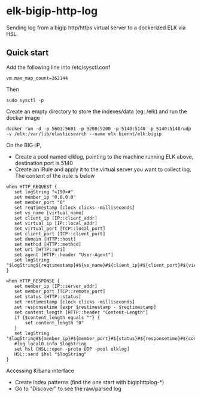 # elk-bigip-http-log
Sending log from a bigip http/https virtual server to a dockerized ELK via HSL

## Quick start
Add the following line into /etc/sysctl.conf
```
vm.max_map_count=262144
```
Then
```
sudo sysctl -p
```
Create an empty directory to store the indexes/data (eg: /elk) and run the docker image
```
docker run -d -p 5601:5601 -p 9200:9200 -p 5140:5140 -p 5140:5140/udp -v /elk:/var/lib/elasticsearch --name elk biennt/elk:bigip
```

On the BIG-IP, 
- Create a pool named elklog, pointing to the machine running ELK above, destination port is 5140
- Create an iRule and apply it to the virtual server you want to collect log. The content of the irule is below
```
when HTTP_REQUEST {
   set logString "<190>#"
   set member_ip "0.0.0.0"
   set member_port "0"
   set reqtimestamp [clock clicks -milliseconds]
   set vs_name [virtual name]
   set client_ip [IP::client_addr]
   set virtual_ip [IP::local_addr]
   set virtual_port [TCP::local_port]
   set client_port [TCP::client_port]
   set domain [HTTP::host]
   set method [HTTP::method]
   set uri [HTTP::uri]
   set agent [HTTP::header "User-Agent"]
   set logString "$logString${reqtimestamp}#${vs_name}#${client_ip}#${client_port}#${virtual_ip}#${virtual_port}#${domain}#${method}#${uri}#${agent}"
}

when HTTP_RESPONSE {
   set member_ip [IP::server_addr]
   set member_port [TCP::remote_port]
   set status [HTTP::status]
   set restimestamp [clock clicks -milliseconds]
   set responsetime [expr $restimestamp - $reqtimestamp]
   set content_length [HTTP::header "Content-Length"]
   if {$content_length equals ""} {
       set content_length "0"
   }
   set logString "$logString#${member_ip}#${member_port}#${status}#${responsetime}#${content_length}#"
   #log local0.info $logString
   set hsl [HSL::open -proto UDP -pool elklog]
   HSL::send $hsl "$logString"
}
```
Accessing Kibana interface
- Create Index patterns (find the one start with bigiphttplog-*)
- Go to "Discover" to see the raw/parsed log
